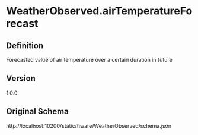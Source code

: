 # WeatherObserved.airTemperatureForecast

## Definition
Forecasted value of air temperature over a certain duration in future

## Version
1.0.0

## Original Schema
http://localhost:10200/static/fiware/WeatherObserved/schema.json
